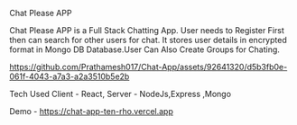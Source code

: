 Chat Please APP

Chat Please APP is a Full Stack Chatting App. User needs to Register First then can search for other users for chat.
It stores user details in encrypted format in Mongo DB Database.User Can Also Create Groups for Chating.



https://github.com/Prathamesh017/Chat-App/assets/92641320/d5b3fb0e-061f-4043-a7a3-a2a3510b5e2b



Tech Used
Client - React,
Server - NodeJs,Express ,Mongo


Demo - https://chat-app-ten-rho.vercel.app
